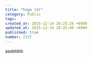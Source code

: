 ```yaml
---
title: "hoge (4)"
category: Public
tags: 
created_at: 2015-12-14 18:25:26 +0900
updated_at: 2015-12-14 18:25:49 +0900
published: true
number: 2137
---
```


aaabbbb
